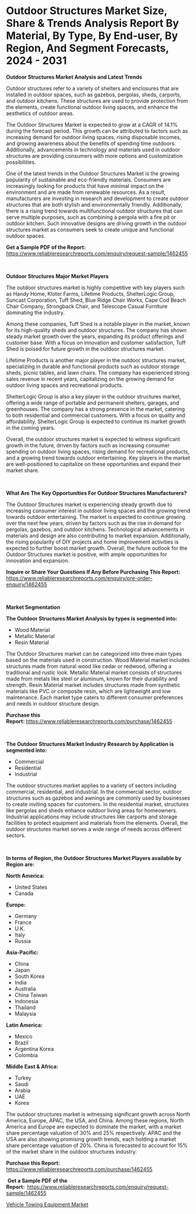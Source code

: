 <p><h1>Outdoor Structures Market Size, Share & Trends Analysis Report By Material, By Type, By End-user, By Region, And Segment Forecasts, 2024 - 2031</h1></p><p><strong>Outdoor Structures Market Analysis and Latest Trends</strong></p>
<p><p>Outdoor structures refer to a variety of shelters and enclosures that are installed in outdoor spaces, such as gazebos, pergolas, sheds, carports, and outdoor kitchens. These structures are used to provide protection from the elements, create functional outdoor living spaces, and enhance the aesthetics of outdoor areas.</p><p>The Outdoor Structures Market is expected to grow at a CAGR of 14.1% during the forecast period. This growth can be attributed to factors such as increasing demand for outdoor living spaces, rising disposable incomes, and growing awareness about the benefits of spending time outdoors. Additionally, advancements in technology and materials used in outdoor structures are providing consumers with more options and customization possibilities.</p><p>One of the latest trends in the Outdoor Structures Market is the growing popularity of sustainable and eco-friendly materials. Consumers are increasingly looking for products that have minimal impact on the environment and are made from renewable resources. As a result, manufacturers are investing in research and development to create outdoor structures that are both stylish and environmentally friendly. Additionally, there is a rising trend towards multifunctional outdoor structures that can serve multiple purposes, such as combining a pergola with a fire pit or outdoor kitchen. Such innovative designs are driving growth in the outdoor structures market as consumers seek to create unique and functional outdoor spaces.</p></p>
<p><strong>Get a Sample PDF of the Report:&nbsp;</strong> <a href="https://www.reliableresearchreports.com/enquiry/request-sample/1462455">https://www.reliableresearchreports.com/enquiry/request-sample/1462455</a></p>
<p>&nbsp;</p>
<p><strong>Outdoor Structures Major Market Players</strong></p>
<p><p>The outdoor structures market is highly competitive with key players such as Handy Home, Kloter Farms, Lifetime Products, ShelterLogic Group, Suncast Corporation, Tuff Shed, Blue Ridge Chair Works, Cape Cod Beach Chair Company, Strongback Chair, and Telescope Casual Furniture dominating the industry. </p><p>Among these companies, Tuff Shed is a notable player in the market, known for its high-quality sheds and outdoor structures. The company has shown steady market growth over the years, expanding its product offerings and customer base. With a focus on innovation and customer satisfaction, Tuff Shed is poised for future growth in the outdoor structures market.</p><p>Lifetime Products is another major player in the outdoor structures market, specializing in durable and functional products such as outdoor storage sheds, picnic tables, and lawn chairs. The company has experienced strong sales revenue in recent years, capitalizing on the growing demand for outdoor living spaces and recreational products.</p><p>ShelterLogic Group is also a key player in the outdoor structures market, offering a wide range of portable and permanent shelters, garages, and greenhouses. The company has a strong presence in the market, catering to both residential and commercial customers. With a focus on quality and affordability, ShelterLogic Group is expected to continue its market growth in the coming years.</p><p>Overall, the outdoor structures market is expected to witness significant growth in the future, driven by factors such as increasing consumer spending on outdoor living spaces, rising demand for recreational products, and a growing trend towards outdoor entertaining. Key players in the market are well-positioned to capitalize on these opportunities and expand their market share.</p></p>
<p>&nbsp;</p>
<p><strong>What Are The Key Opportunities For Outdoor Structures Manufacturers?</strong></p>
<p><p>The Outdoor Structures market is experiencing steady growth due to increasing consumer interest in outdoor living spaces and the growing trend towards outdoor entertaining. The market is expected to continue growing over the next few years, driven by factors such as the rise in demand for pergolas, gazebos, and outdoor kitchens. Technological advancements in materials and design are also contributing to market expansion. Additionally, the rising popularity of DIY projects and home improvement activities is expected to further boost market growth. Overall, the future outlook for the Outdoor Structures market is positive, with ample opportunities for innovation and expansion.</p></p>
<p><strong>Inquire or Share Your Questions If Any Before Purchasing This Report:</strong> <a href="https://www.reliableresearchreports.com/enquiry/pre-order-enquiry/1462455">https://www.reliableresearchreports.com/enquiry/pre-order-enquiry/1462455</a></p>
<p>&nbsp;</p>
<p><strong>Market Segmentation</strong></p>
<p><strong>The Outdoor Structures Market Analysis by types is segmented into:</strong></p>
<p><ul><li>Wood Material</li><li>Metallic Material</li><li>Resin Material</li></ul></p>
<p><p>The Outdoor Structures market can be categorized into three main types based on the materials used in construction. Wood Material market includes structures made from natural wood like cedar or redwood, offering a traditional and rustic look. Metallic Material market consists of structures made from metals like steel or aluminum, known for their durability and strength. Resin Material market includes structures made from synthetic materials like PVC or composite resin, which are lightweight and low maintenance. Each market type caters to different consumer preferences and needs in outdoor structure design.</p></p>
<p><strong>Purchase this Report:&nbsp;</strong><a href="https://www.reliableresearchreports.com/purchase/1462455">https://www.reliableresearchreports.com/purchase/1462455</a></p>
<p>&nbsp;</p>
<p><strong>The Outdoor Structures Market Industry Research by Application is segmented into:</strong></p>
<p><ul><li>Commercial</li><li>Residential</li><li>Industrial</li></ul></p>
<p><p>The outdoor structures market applies to a variety of sectors including commercial, residential, and industrial. In the commercial sector, outdoor structures such as gazebos and awnings are commonly used by businesses to create inviting spaces for customers. In the residential market, structures like pergolas and sheds enhance outdoor living areas for homeowners. Industrial applications may include structures like carports and storage facilities to protect equipment and materials from the elements. Overall, the outdoor structures market serves a wide range of needs across different sectors.</p></p>
<p>&nbsp;</p>
<p><strong>In terms of Region, the Outdoor Structures Market Players available by Region are:</strong></p>
<p>
    <p> <strong> North America: </strong>
        <ul>
            <li>United States</li>
            <li>Canada</li>
        </ul>
        </p> 
    <p> <strong> Europe: </strong>
        <ul>
            <li>Germany</li>
            <li>France</li>
            <li>U.K.</li>
            <li>Italy</li>
            <li>Russia</li>
        </ul>
        </p> 
    <p> <strong> Asia-Pacific: </strong>
        <ul>
            <li>China</li>
            <li>Japan</li>
            <li>South Korea</li>
            <li>India</li>
            <li>Australia</li>
            <li>China Taiwan</li>
            <li>Indonesia</li>
            <li>Thailand</li>
            <li>Malaysia</li>
        </ul>
        </p> 
    <p> <strong> Latin America: </strong>
        <ul>
            <li>Mexico</li>
            <li>Brazil</li>
            <li>Argentina Korea</li>
            <li>Colombia</li>
        </ul>
        </p> 
    <p> <strong> Middle East & Africa: </strong>
        <ul>
            <li>Turkey</li>
            <li>Saudi</li>
            <li>Arabia</li>
            <li>UAE</li>
            <li>Korea</li>
        </ul>
    </p>
    </p>
<p><p>The outdoor structures market is witnessing significant growth across North America, Europe, APAC, the USA, and China. Among these regions, North America and Europe are expected to dominate the market, with a market share percentage valuation of 30% and 25% respectively. APAC and the USA are also showing promising growth trends, each holding a market share percentage valuation of 20%. China is forecasted to account for 15% of the market share in the outdoor structures industry.</p></p>
<p><strong>Purchase this Report: </strong><a href="https://www.reliableresearchreports.com/purchase/1462455">https://www.reliableresearchreports.com/purchase/1462455</a></p>
<p>&nbsp;<strong>Get a Sample PDF of the Report:&nbsp;&nbsp;</strong><a href="https://www.reliableresearchreports.com/enquiry/request-sample/1462455">https://www.reliableresearchreports.com/enquiry/request-sample/1462455</a></p>
<p><strong></strong></p>
<p><p><a href="https://simplistic-meeting-7ee.notion.site/Vehicle-Towing-Equipment-Market-Analysis-Examines-its-Scope-on-Growth-Opportunities-and-Forecasted--d49ebe0bd011459bba6d0f2e400a197e">Vehicle Towing Equipment Market</a></p></p>